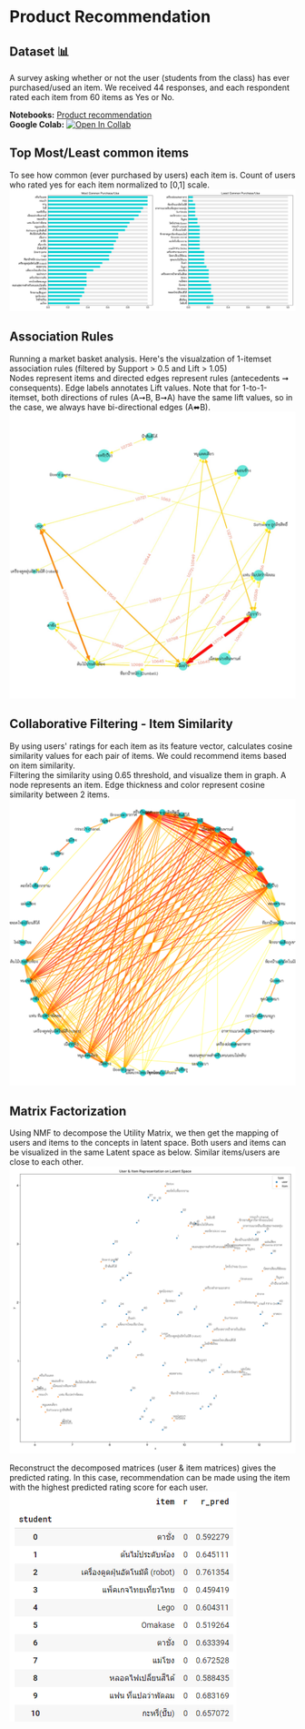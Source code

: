 # Product Recommendation

## Dataset 📊  
A survey asking whether or not the user (students from the class) has ever purchased/used an item. We received 44 responses, and each respondent rated each item from 60 items as Yes or No.

**Notebooks:** [Product recommendation](./hw07-product-recommendation.ipynb)  
**Google Colab:** [![Open In Collab](https://colab.research.google.com/assets/colab-badge.svg)](https://colab.research.google.com/github/tanatiem/BADS7105-CRM-Analytics/blob/main/Homework%2007%20-%20Product%20Recommendation/hw07-product-recommendation.ipynb)  

## Top Most/Least common items
To see how common (ever purchased by users) each item is. Count of users who rated yes for each item normalized to [0,1] scale.
![usage](./usage.png)

## Association Rules
Running a market basket analysis. Here's the visualzation of 1-itemset association rules (filtered by Support > 0.5 and Lift > 1.05)  
Nodes represent items and directed edges represent rules (antecedents ➞ consequents). Edge labels annotates Lift values.
Note that for 1-to-1-itemset, both directions of rules (A➞B, B➞A) have the same lift values, so in the case, we always have bi-directional edges (A⬌B).
![association-rules](./association-rules-1.jpg)

## Collaborative Filtering - Item Similarity
By using users' ratings for each item as its feature vector, calculates cosine similarity values for each pair of items. We could recommend items based on item similarity.  
Filtering the similarity using 0.65 threshold, and visualize them in graph. A node represents an item. Edge thickness and color represent cosine similarity between 2 items.  
![cf-item-similarity](./item_sim.png)

## Matrix Factorization
Using NMF to decompose the Utility Matrix, we then get the mapping of users and items to the concepts in latent space. Both users and items can be visualized in the same Latent space as below. Similar items/users are close to each other.
![latent-space](./user-item-latent-space.png)

Reconstruct the decomposed matrices (user & item matrices) gives the predicted rating. In this case, recommendation can be made using the item with the highest predicted rating score for each user.  
![nmf-recommendation](./nmf-recommendation.png)
